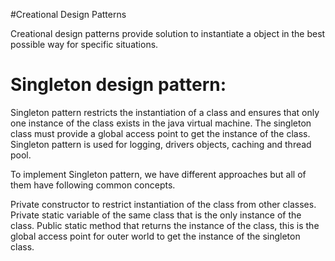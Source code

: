 
#Creational Design Patterns

Creational design patterns provide solution to instantiate a object in the best possible way for specific situations.

# Singleton design pattern:
Singleton pattern restricts the instantiation of a class and ensures that only one instance of the class exists in the java virtual machine. The singleton class must provide a global access point to get the instance of the class. Singleton pattern is used for logging, drivers objects, caching and thread pool.

To implement Singleton pattern, we have different approaches but all of them have following common concepts.

Private constructor to restrict instantiation of the class from other classes.
Private static variable of the same class that is the only instance of the class.
Public static method that returns the instance of the class, this is the global access point for outer world to get the instance of the singleton class.